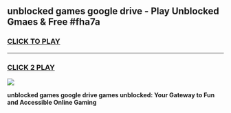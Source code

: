 
## unblocked games google drive - Play Unblocked Gmaes & Free #fha7a
<h3>
<a href="https://premium.freeplayer.one?title=unblocked_games_google_drive&ref=01M">CLICK TO PLAY</a></h3>
<hr>

<h3>
<a href="https://premium.freeplayer.one?title=unblocked_games_google_drive&ref=01M">CLICK 2 PLAY</a>
  
</h3>

<a href="https://premium.freeplayer.one?title=unblocked_games_google_drive&ref=01M"><img src="https://clearcache.store/games.png"></a>


**unblocked games google drive games unblocked: Your Gateway to Fun and Accessible Online Gaming**
